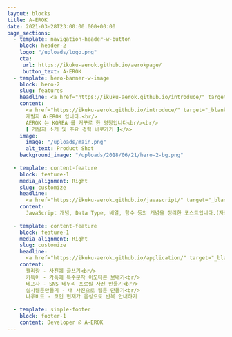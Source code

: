 ```yaml
---
layout: blocks
title: A-EROK
date: 2021-03-28T23:00:00.000+00:00
page_sections:
  - template: navigation-header-w-button
    block: header-2
    logo: "/uploads/logo.png"  
    cta:
     url: https://ikuku-aerok.github.io/aerokpage/
     button_text: A-EROK
  - template: hero-banner-w-image
    block: hero-2
    slug: features
    headline: <a href="https://ikuku-aerok.github.io/introduce/" target="_blank" style="color:#fff;text-decoration:none;">Developer <br><strong>A-EROK</strong></a>
    content:
      <a href="https://ikuku-aerok.github.io/introduce/" target="_blank" style="color:#fff;text-decoration:none;">
      개발자 A-EROK 입니다.<br/>
      AEROK 는 KOREA 를 거꾸로 한 명칭입니다<br/><br/>
      [ 개발자 소개 및 주요 경력 바로가기 ]</a>
    image:
      image: "/uploads/main.png"
      alt_text: Product Shot
    background_image: "/uploads/2018/06/21/hero-2-bg.png"
  
  - template: content-feature
    block: feature-1
    media_alignment: Right
    slug: customize
    headline:
      <a href="https://ikuku-aerok.github.io/javascript/" target="_blank" style="color:#000;text-decoration:none;"><strong>JavaScript</strong><span class="light">&nbsp;- 기본 개념 정리</span></
    content: 
      JavaScript 개념, Data Type, 배열, 함수 등의 개념을 정리한 포스트입니다.(자료 작성중)
  
  - template: content-feature
    block: feature-1
    media_alignment: Right
    slug: customize
    headline:
      <a href="https://ikuku-aerok.github.io/application/" target="_blank" style="color:#000;text-decoration:none;"><strong>Android Application</strong><span class="light">&nbsp;- A-EROK 1인 개발 Android Application</span></
    content: 
      캘리랑 - 사진에 글쓰기<br/>
      카특이 - 카톡에 특수문자 이모티콘 보내기<br/>
      테프사 - SNS 테두리 프로필 사진 만들기<br/>
      실사웹툰만들기 - 내 사진으로 웹툰 만들기<br/>
      나우비트 - 코인 현재가 음성으로 반복 안내하기
  
  - template: simple-footer
    block: footer-1
    content: Developer @ A-EROK
---
```

